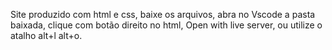 Site produzido com html e css,
baixe os arquivos,
abra no Vscode a pasta baixada,
clique com botão direito no html,
Open with live server,
ou utilize o atalho alt+l alt+o.
